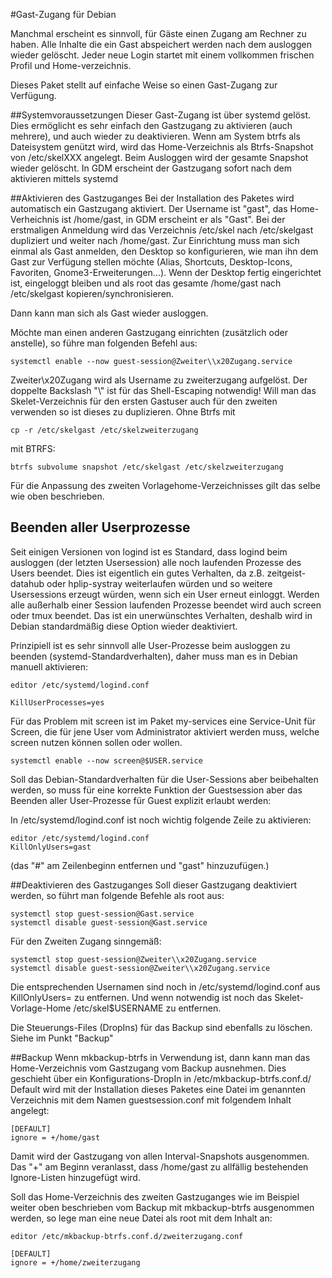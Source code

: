 #Gast-Zugang für Debian

Manchmal erscheint es sinnvoll, für Gäste einen Zugang am Rechner zu haben. Alle Inhalte die ein Gast abspeichert werden nach dem ausloggen wieder gelöscht. Jeder neue Login startet mit einem vollkommen frischen Profil und Home-verzeichnis.

Dieses Paket stellt auf einfache Weise so einen Gast-Zugang zur Verfügung.

##Systemvoraussetzungen
Dieser Gast-Zugang ist über systemd gelöst. Dies ermöglicht es sehr einfach den Gastzugang zu aktivieren (auch mehrere), und auch wieder zu deaktivieren.
Wenn am System btrfs als Dateisystem genützt wird, wird das Home-Verzeichnis als Btrfs-Snapshot von /etc/skelXXX angelegt. Beim Ausloggen wird der gesamte Snapshot wieder gelöscht.
In GDM erscheint der Gastzugang sofort nach dem aktivieren mittels systemd

##Aktivieren des Gastzuganges
Bei der Installation des Paketes wird automatisch ein Gastzugang aktiviert. Der Username ist "gast", das Home-Verheichnis ist /home/gast, in GDM erscheint er als "Gast".
Bei der erstmaligen Anmeldung wird das Verzeichnis /etc/skel nach /etc/skelgast dupliziert und weiter nach /home/gast. 
Zur Einrichtung muss man sich einmal als Gast anmelden, den Desktop so konfigurieren, wie man ihn dem Gast zur Verfügung stellen möchte (Alias, Shortcuts, Desktop-Icons, Favoriten, Gnome3-Erweiterungen...).
Wenn der Desktop fertig eingerichtet ist, eingeloggt bleiben und als root das gesamte /home/gast nach /etc/skelgast kopieren/synchronisieren.

Dann kann man sich als Gast wieder ausloggen.

Möchte man einen anderen Gastzugang einrichten (zusätzlich oder anstelle), so führe man folgenden Befehl aus:

    systemctl enable --now guest-session@Zweiter\\x20Zugang.service

Zweiter\\x20Zugang wird als Username zu zweiterzugang aufgelöst. Der doppelte Backslash "\\" ist für das Shell-Escaping notwendig!
Will man das Skelet-Verzeichnis für den ersten Gastuser auch für den zweiten verwenden so ist dieses zu duplizieren.
Ohne Btrfs mit

    cp -r /etc/skelgast /etc/skelzweiterzugang

mit BTRFS:

    btrfs subvolume snapshot /etc/skelgast /etc/skelzweiterzugang

Für die Anpassung des zweiten Vorlagehome-Verzeichnisses gilt das selbe wie oben beschrieben.

## Beenden aller Userprozesse
Seit einigen Versionen von logind ist es Standard, dass logind beim ausloggen (der letzten Usersession) alle noch laufenden Prozesse des Users beendet.
Dies ist eigentlich ein gutes Verhalten, da z.B. zeitgeist-datahub oder hplip-systray weiterlaufen würden und so weitere Usersessions erzeugt würden, wenn sich ein User erneut einloggt.
Werden alle außerhalb einer Session laufenden Prozesse beendet wird auch screen oder tmux beendet. Das ist ein unerwünschtes Verhalten, deshalb wird in Debian standardmäßig diese Option wieder deaktiviert.

Prinzipiell ist es sehr sinnvoll alle User-Prozesse beim ausloggen zu beenden (systemd-Standardverhalten), daher muss man es in Debian manuell aktivieren:

    editor /etc/systemd/logind.conf

    KillUserProcesses=yes


Für das Problem mit screen ist im Paket my-services eine Service-Unit für Screen, die für jene User vom Administrator aktiviert werden muss, welche screen nutzen können sollen oder wollen.

    systemctl enable --now screen@$USER.service

Soll das Debian-Standardverhalten für die User-Sessions aber beibehalten werden, so muss für eine korrekte Funktion der Guestsession aber das Beenden aller User-Prozesse für Guest explizit erlaubt werden:

In /etc/systemd/logind.conf ist noch wichtig folgende Zeile zu aktivieren:
    
    editor /etc/systemd/logind.conf
    KillOnlyUsers=gast

(das "#" am Zeilenbeginn entfernen und "gast" hinzuzufügen.)


##Deaktivieren des Gastzuganges
Soll dieser Gastzugang deaktiviert werden, so führt man folgende Befehle als root aus:

    systemctl stop guest-session@Gast.service
    systemctl disable guest-session@Gast.service

Für den Zweiten Zugang sinngemäß:

    systemctl stop guest-session@Zweiter\\x20Zugang.service
    systemctl disable guest-session@Zweiter\\x20Zugang.service

Die entsprechenden Usernamen sind noch in /etc/systemd/logind.conf aus KillOnlyUsers= zu entfernen.
Und wenn notwendig ist noch das Skelet-Vorlage-Home /etc/skel$USERNAME zu entfernen.

Die Steuerungs-Files (DropIns) für das Backup sind ebenfalls zu löschen. Siehe im Punkt "Backup"

##Backup
Wenn mkbackup-btrfs in Verwendung ist, dann kann man das Home-Verzeichnis vom Gastzugang vom Backup ausnehmen. Dies geschieht über ein Konfigurations-DropIn in /etc/mkbackup-btrfs.conf.d/
Default wird mit der Installation dieses Paketes eine Datei im genannten Verzeichnis mit dem Namen guestsession.conf mit folgendem Inhalt angelegt:

    [DEFAULT]
    ignore = +/home/gast

Damit wird der Gastzugang von allen Interval-Snapshots ausgenommen. Das "+" am Beginn veranlasst, dass /home/gast zu allfällig bestehenden Ignore-Listen hinzugefügt wird.

Soll das Home-Verzeichnis des zweiten Gastzuganges wie im Beispiel weiter oben beschrieben vom Backup mit mkbackup-btrfs ausgenommen werden, so lege man eine neue Datei als root mit dem Inhalt an:

    editor /etc/mkbackup-btrfs.conf.d/zweiterzugang.conf

    [DEFAULT]
    ignore = +/home/zweiterzugang



